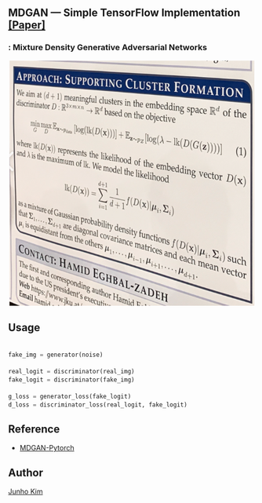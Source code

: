 ## MDGAN &mdash; Simple TensorFlow Implementation [[Paper]](https://arxiv.org/abs/1811.00152)
### : Mixture Density Generative Adversarial Networks

<div align="center">
  <img src="./assets/teaser.png" width=500px height=500px>
</div>

## Usage
```python

fake_img = generator(noise)

real_logit = discriminator(real_img)
fake_logit = discriminator(fake_img)

g_loss = generator_loss(fake_logit)
d_loss = discriminator_loss(real_logit, fake_logit)

```

## Reference
* [MDGAN-Pytorch](https://github.com/haihabi/MD-GAN)


## Author
[Junho Kim](http://bit.ly/jhkim_ai)
